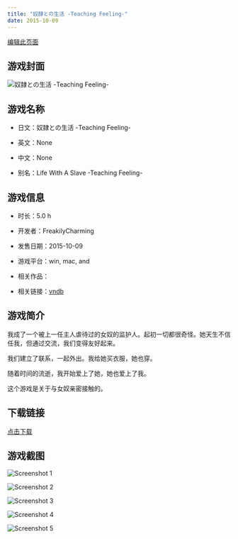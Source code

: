 ```yaml
---
title: "奴隷との生活 -Teaching Feeling-"
date: 2015-10-09
---
```

[编辑此页面](https://github.com/ACG-3/ADV3-source/blob/main/source/_posts/%E5%A5%B4%E9%9A%B7%E3%81%A8%E3%81%AE%E7%94%9F%E6%B4%BB%20-Teaching%20Feeling-.md)

## 游戏封面

![奴隷との生活 -Teaching Feeling-](https%3A//pan.timero.xyz/onedrive/img_lib_001/%E5%A5%B4%E9%9A%B7%E3%81%A8%E3%81%AE%E7%94%9F%E6%B4%BB%20-Teaching%20Feeling-_cover.avif)


## 游戏名称

- 日文：奴隷との生活 -Teaching Feeling-
- 英文：None
- 中文：None

- 别名：Life With A Slave -Teaching Feeling-


## 游戏信息

- 时长：5.0 h
- 开发者：FreakilyCharming
- 发售日期：2015-10-09
- 游戏平台：win, mac, and
- 相关作品：

- 相关链接：[vndb](https://vndb.org/v18636)


## 游戏简介

我成了一个被上一任主人虐待过的女奴的监护人。起初一切都很奇怪。她天生不信任我，但通过交流，我们变得友好起来。

我们建立了联系，一起外出。我给她买衣服，她也穿。

随着时间的流逝，我开始爱上了她，她也爱上了我。

这个游戏是关于与女奴亲密接触的。




## 下载链接

[点击下载](https://pan.timero.xyz/onedrive/adv_lib_001/%E5%A5%B4%E9%9A%B7%E3%81%A8%E3%81%AE%E7%94%9F%E6%B4%BB%20-Teaching%20Feeling-)


## 游戏截图


![Screenshot 1](https%3A//pan.timero.xyz/onedrive/img_lib_001/%E5%A5%B4%E9%9A%B7%E3%81%A8%E3%81%AE%E7%94%9F%E6%B4%BB%20-Teaching%20Feeling-_Screenshot_1.avif)

![Screenshot 2](https%3A//pan.timero.xyz/onedrive/img_lib_001/%E5%A5%B4%E9%9A%B7%E3%81%A8%E3%81%AE%E7%94%9F%E6%B4%BB%20-Teaching%20Feeling-_Screenshot_2.avif)

![Screenshot 3](https%3A//pan.timero.xyz/onedrive/img_lib_001/%E5%A5%B4%E9%9A%B7%E3%81%A8%E3%81%AE%E7%94%9F%E6%B4%BB%20-Teaching%20Feeling-_Screenshot_3.avif)

![Screenshot 4](https%3A//pan.timero.xyz/onedrive/img_lib_001/%E5%A5%B4%E9%9A%B7%E3%81%A8%E3%81%AE%E7%94%9F%E6%B4%BB%20-Teaching%20Feeling-_Screenshot_4.avif)

![Screenshot 5](https%3A//pan.timero.xyz/onedrive/img_lib_001/%E5%A5%B4%E9%9A%B7%E3%81%A8%E3%81%AE%E7%94%9F%E6%B4%BB%20-Teaching%20Feeling-_Screenshot_5.avif)

